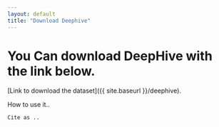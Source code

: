 ```yaml
---
layout: default
title: "Download Deephive"
---
```



# [](#header-1)You Can download DeepHive with the link below.


[Link to download the dataset]({{ site.baseurl }}/deephive).

How to use it..


```
Cite as ..
```
